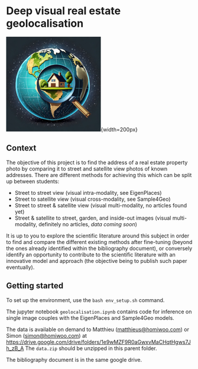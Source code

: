 # Deep visual real estate geolocalisation

![Geolocalisation](img.jpg){width=200px}

## Context

The objective of this project is to find the address of a real estate property photo by comparing it to street and satellite view photos of known addresses.
There are different methods for achieving this which can be split up between students:
* Street to street view (visual intra-modality, see EigenPlaces)
* Street to satellite view (visual cross-modality, see Sample4Geo)
* Street to street & satellite view (visual multi-modality, no articles found yet)
* Street & satellite to street, garden, and inside-out images (visual multi-modality, definitely no articles, *data coming soon*)

It is up to you to explore the scientific literature around this subject in order to find and compare the different existing methods after fine-tuning (beyond the ones already identified within the bibliography document), or conversely identify an opportunity to contribute to the scientific literature with an innovative model and approach (the objective being to publish such paper eventually).

## Getting started

To set up the environment, use the ```bash env_setup.sh``` command.

The jupyter notebook ```geolocalisation.ipynb``` contains code for inference on single image couples with the EigenPlaces and Sample4Geo models.

The data is available on demand to Matthieu (matthieus@homiwoo.com) or Simon (simon@homiwoo.com) at https://drive.google.com/drive/folders/1e9wMZF9R0aGwxvMaCHqtHgws7Jh_zB_A
The ```data.zip``` should be unzipped in this parent folder.

The bibliography document is in the same google drive.